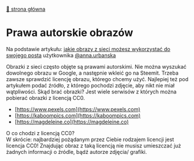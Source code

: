 [:rocket:  strona główna](/?id=podstawowe-informacje-o-steemit)

Prawa autorskie obrazów
======

Na podstawie artykułu: [jakie obrazy z sieci możesz wykorzystać do swojego posta](https://steemit.com/polish/@anna.urbanska/jakie-obrazy-z-sieci-mozesz-wykorzystac-do-swojego-posta) użytkownika [@anna.urbanska](https://steemit.com/@anna.urbanska)

Obrazki z sieci często objęte są prawami autorskimi. Nie można wyszukać dowolnego obrazu w Google, a następnie wkleić go na Steemit.
Trzeba zawsze sprawdzić licencję obrazu, którego chcemy użyć. Najlepiej też pod artykułem podać źródło, z którego pochodzi zdjęcie, aby nikt nie miał wątpliwości.
Skąd brać obrazki? Jest wiele serwisów z których można pobierać obrazki z licencją CC0.

* [https://www.pexels.com](https://www.pexels.com)
* [https://kaboompics.com](https://kaboompics.com)
* [https://magdeleine.co](https://magdeleine.co)

O co chodzi z licencją CC0?   
W skrócie: najbardziej pożądanym przez Ciebie rodzajem licencji jest licencja CC0! Znajdując obraz z taką licencją nie musisz umieszczać już żadnych informacji o źródle, bądź autorze zdjęcia/ grafiki.
